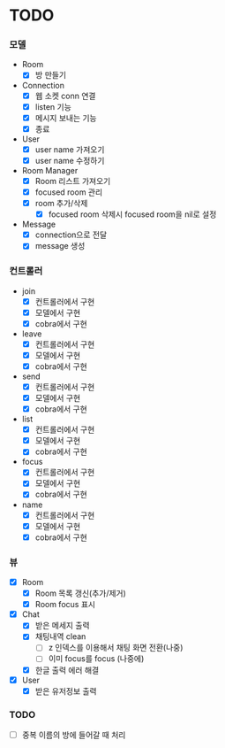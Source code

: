 # TODO

### 모델
- Room
    - [x] 방 만들기
    
- Connection
    - [x] 웹 소켓 conn 연결
    - [x] listen 기능
    - [x] 메시지 보내는 기능
    - [x] 종료
    
- User
    - [x] user name 가져오기
    - [x] user name 수정하기
    
- Room Manager
    - [x] Room 리스트 가져오기
    - [x] focused room 관리
    - [x] room 추가/삭제
        - [x] focused room 삭제시 focused room을 nil로 설정
    
- Message
    - [x] connection으로 전달
    - [x] message 생성
    
### 컨트롤러
- join
    - [x] 컨트롤러에서 구현
    - [x] 모델에서 구현
    - [x] cobra에서 구현

- leave
    - [x] 컨트롤러에서 구현
    - [x] 모델에서 구현
    - [x] cobra에서 구현

- send
    - [x] 컨트롤러에서 구현
    - [x] 모델에서 구현
    - [x] cobra에서 구현

- list
    - [x] 컨트롤러에서 구현
    - [x] 모델에서 구현
    - [x] cobra에서 구현
    
- focus
    - [x] 컨트롤러에서 구현
    - [x] 모델에서 구현
    - [x] cobra에서 구현

- name
    - [x] 컨트롤러에서 구현
    - [x] 모델에서 구현
    - [x] cobra에서 구현
    
### 뷰
- [x] Room
    - [x] Room 목록 갱신(추가/제거)
    - [x] Room focus 표시
- [x] Chat
    - [x] 받은 메세지 출력
    - [x] 채팅내역 clean
        - [ ] z 인덱스를 이용해서 채팅 화면 전환(나중)
        - [ ] 이미 focus를 focus (나중에)
    - [x] 한글 출력 에러 해결
- [x] User
    - [x] 받은 유저정보 출력

### TODO
- [ ] 중복 이름의 방에 들어갈 때 처리
